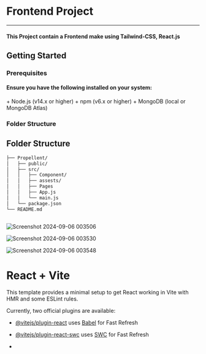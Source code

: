 
<h1 align="left">Frontend Project</h1>
<hr>
<h4>
  This Project contain a Frontend make using Tailwind-CSS, React.js
</h4>

<h2>Getting Started</h2>
<h3>Prerequisites</h3>
<h4>Ensure you have the following installed on your system:</h4>
+ Node.js (v14.x or higher)
+ npm (v6.x or higher)
+ MongoDB (local or MongoDB Atlas)

<h3>Folder Structure</h3> 

## Folder Structure

```bash
├── Propellent/
│   ├── public/
│   ├── src/
│   │   ├── Component/
│   │   ├── assests/
│   │   ├── Pages
│   │   ├── App.js
│   │   └── main.js
│   └── package.json
└── README.md
 
```

![Screenshot 2024-09-06 003506](https://github.com/user-attachments/assets/1c95f1a4-8d81-4f7e-9aa3-42a4c3b44fd3)

![Screenshot 2024-09-06 003530](https://github.com/user-attachments/assets/99010f31-7266-4145-bd6f-c0517a60b5f9)

![Screenshot 2024-09-06 003548](https://github.com/user-attachments/assets/526a411a-8d13-4fe9-8ce4-b1105b437231)


# React + Vite

This template provides a minimal setup to get React working in Vite with HMR and some ESLint rules.

Currently, two official plugins are available:

- [@vitejs/plugin-react](https://github.com/vitejs/vite-plugin-react/blob/main/packages/plugin-react/README.md) uses [Babel](https://babeljs.io/) for Fast Refresh
- [@vitejs/plugin-react-swc](https://github.com/vitejs/vite-plugin-react-swc) uses [SWC](https://swc.rs/) for Fast Refresh

- 

